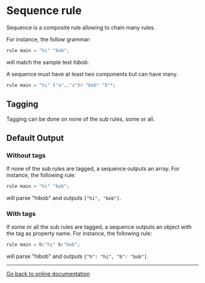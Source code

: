 # Sequence rule

Sequence is a composite rule allowing to chain many rules.

For instance, the follow grammar:

```Python
rule main = "hi" "bob";
```

will match the sample text *hibob*.

A sequence must have at least two components but can have many.

```Python
rule main = "hi" ("a".."z")+ "bob" "5"*;
```

## Tagging

Tagging can be done on none of the sub rules, some or all.

## Default Output

### Without tags

If none of the sub rules are tagged, a sequence outputs an array.  For instance, the following rule:

```Python
rule main = "hi" "bob";
```

will parse "hibob" and outputs `["hi", "bob"]`.

### With tags

If some or all the sub rules are tagged, a sequence outputs an object with the tag as property name.  For instance, the following rule:

```Python
rule main = h:"hi" b:"bob";
```

will parse "hibob" and outputs `{"h": "hi", "b": "bob"]`.

---
[Go back to online documentation](../README.md)